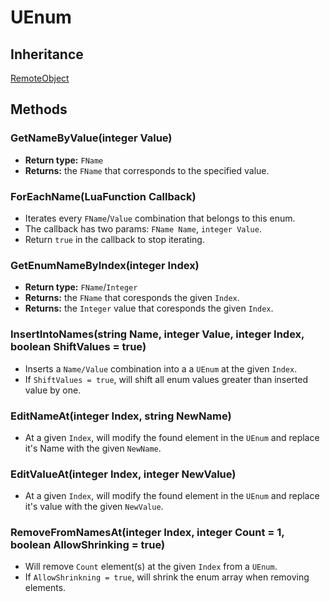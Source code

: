# UEnum

## Inheritance
[RemoteObject](./remoteobject.md)

## Methods

### GetNameByValue(integer Value)

- **Return type:** `FName`
- **Returns:** the `FName` that corresponds to the specified value.

### ForEachName(LuaFunction Callback)

- Iterates every `FName`/`Value` combination that belongs to this enum.
- The callback has two params: `FName Name`, `integer Value`.
- Return `true` in the callback to stop iterating.

### GetEnumNameByIndex(integer Index)
- **Return type:** `FName`/`Integer`
- **Returns:** the `FName` that coresponds the given `Index`.
- **Returns:** the `Integer` value that coresponds the given `Index`.

### InsertIntoNames(string Name, integer Value, integer Index, boolean ShiftValues = true)
- Inserts a `Name/Value` combination into a a `UEnum` at the given `Index`.
- If `ShiftValues = true`, will shift all enum values greater than inserted value by one.

### EditNameAt(integer Index, string NewName)
- At a given `Index`, will modify the found element in the `UEnum` and replace it's Name with the given `NewName`.

### EditValueAt(integer Index, integer NewValue)
- At a given `Index`, will modify the found element in the `UEnum` and replace it's value with the given `NewValue`.

### RemoveFromNamesAt(integer Index, integer Count = 1, boolean AllowShrinking = true)
- Will remove `Count` element(s) at the given `Index` from a `UEnum`.
- If `AllowShrinkning = true`, will shrink the enum array when removing elements.